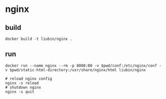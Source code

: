 # nginx

## build

```shell
docker build -t liubin/nginx .
```

## run

```shell
docker run --name nginx --rm -p 8080:80 -v $pwd/conf:/etc/nginx/conf -v $pwd/static-html-directory:/usr/share/nginx/html liubin/nginx
```

```shell
# reload nginx config
nginx -s reload
# shutdown nginx
nginx -s quit
```

